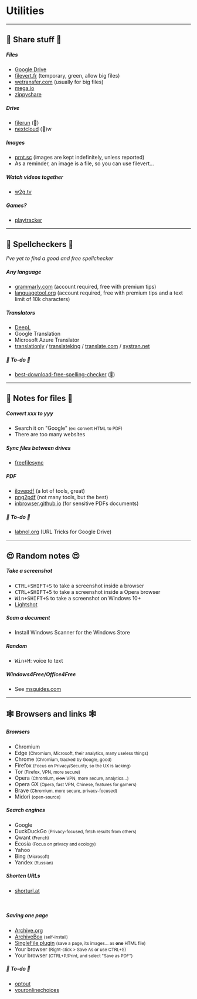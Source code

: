 # Utilities

<hr class="sep-both">

## 📩 Share stuff 📩

<div class="row row-cols-md-2 mt-4"><div>

##### Files

* [Google Drive](https://www.google.com/drive/)
* [filevert.fr](https://filevert.fr/) (temporary, green, allow big files)
* [wetransfer.com](https://wetransfer.com/) (usually for big files)
* [mega.io](https://mega.io/start)
* [zippyshare](https://www.zippyshare.com/)

##### Drive

* [filerun](https://filerun.com/) (👻)
* [nextcloud](https://nextcloud.com/) (👻)w
</div><div>

##### Images

* [prnt.sc](https://prnt.sc/) (images are kept indefinitely, unless reported)
* As a reminder, an image is a file, so you can use filevert...

##### Watch videos together

* [w2g.tv](https://w2g.tv)

##### Games?

* [playtracker](https://playtracker.net/)
</div></div>

<hr class="sep-both">

## 👀 Spellcheckers 👀

*I've yet to find a good and free spellchecker*

<div class="row row-cols-md-2 mt-4"><div>

##### Any language

* [grammarly.com](https://grammarly.com) (account required, free with premium tips)
* [languagetool.org](https://languagetool.org/) (account required, free with premium tips and a text limit of 10k characters)
</div><div>

##### Translators

* [DeepL](https://www.deepl.com/translator)
* Google Translation
* Microsoft Azure Translator
* [translationly](https://translationly.com/) / [translateking](https://translateking.com/) / [translate.com](https://www.translate.com/machine-translation) / [systran.net](https://www.systran.net/)

##### 👻 To-do 👻

* [best-download-free-spelling-checker](https://www.makeuseof.com/best-download-free-spelling-checkers/) (👻)

</div></div>

<hr class="sep-both">

## 📄 Notes for files 📄

<div class="row row-cols-md-2 mt-4"><div>

##### Convert xxx to yyy

* Search it on "Google" <small>(ex: convert HTML to PDF)</small>
* There are too many websites

##### Sync files between drives

* [freefilesync](https://freefilesync.org/download.php)

</div><div>

##### PDF

* [ilovepdf](https://www.ilovepdf.com/) (a lot of tools, great)
* [png2pdf](https://www.png2pdf.com/) (not many tools, but the best)
* [inbrowser.github.io](https://inbrowser.github.io/) (for sensitive PDFs documents)

##### 👻 To-do 👻

* [labnol.org](https://www.labnol.org/internet/direct-links-for-google-drive/28356/) (URL Tricks for Google Drive)
</div></div>

<hr class="sep-both">

## 😍 Random notes 😍

<div class="row row-cols-md-2 mt-4"><div>

##### Take a screenshot

* <kbd>CTRL+SHIFT+S</kbd> to take a screenshot inside a browser
* <kbd>CTRL+SHIFT+5</kbd> to take a screenshot inside a Opera browser
* <kbd>Win+SHIFT+S</kbd> to take a screenshot on Windows 10+
* [Lightshot](https://app.prntscr.com/en/index.html)

##### Scan a document

* Install Windows Scanner for the Windows Store
</div><div>

##### Random

* <kbd>Win+H</kbd>: voice to text

##### Windows4Free/Office4Free

* See [msguides.com](https://msguides.com/)
</div></div>

<hr class="sep-both">

## 🕸️ Browsers and links 🕸️

<div class="row row-cols-md-2 mt-4"><div>

##### Browsers

* Chromium
* Edge <small>(Chromium, Microsoft, their analytics, many useless things)</small>
* Chrome <small>(Chromium, tracked by Google, good)</small>
* Firefox <small>(Focus on Privacy/Security, so the UX is lacking)</small>
* Tor <small>(Firefox, VPN, more secure)</small>
* Opera <small>(Chromium, <s>slow</s> VPN, more secure, analytics...)</small>
* Opera GX <small>(Opera, fast VPN, Chinese, features for gamers)</small>
* Brave <small>(Chromium, more secure, privacy-focused)</small>
* Midori <small>(open-source)</small>

##### Search engines

* Google
* DuckDuckGo <small>(Privacy-focused, fetch results from others)</small>
* Qwant <small>(French)</small>
* Ecosia <small>(Focus on privacy and ecology)</small>
* Yahoo
* Bing <small>(Microsoft)</small>
* Yandex <small>(Russian)</small>
</div><div>

##### Shorten URLs

* [shorturl.at](https://www.shorturl.at/)

<br>

##### Saving one page

* [Archive.org](https://archive.org/web/)
* [ArchiveBox](https://github.com/ArchiveBox/ArchiveBox) <small>(self-install)</small>
* [SingleFile plugin](https://github.com/gildas-lormeau/SingleFile#install) <small>(save a page, its images... as **one** HTML file)</small>
* Your browser <small>(Right-click > Save As or use CTRL+S)</small>
* Your browser <small>(CTRL+P/Print, and select "Save as PDF")</small>

##### 👻 To-do 👻

* [optout](https://optout.aboutads.info/?c=2&lang=EN)
* [youronlinechoices](https://www.youronlinechoices.com/uk/)
</div></div>